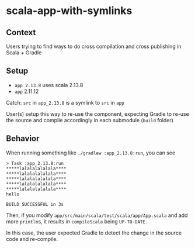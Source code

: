 # scala-app-with-symlinks

## Context

Users trying to find ways to do cross compilation and cross publishing in Scala + Gradle

## Setup

* `app_2.13.8` uses scala 2.13.8 
* `app` 2.11.12

Catch: `src` in `app_2.13.8` is a symlink to `src` in `app`

User(s) setup this way to re-use the component, expecting Gradle to re-use the source and compile accordingly in each submodule (`build` folder)

## Behavior

When running something like `./gradlew :app_2.13.8:run`, you can see

```
> Task :app_2.13.8:run
*****lalalalalalala****
*****lalalalalalala****
*****lalalalalalala****
*****lalalalalalala****
*****lalalalalalala****
hello

BUILD SUCCESSFUL in 3s
```

Then, if you modify `app/src/main/scala/test/scala/app/App.scala` and add more `println`s, 
it results in `compileScala` being `UP-TO-DATE`. 

In this case, the user expected Gradle to detect the change in the source code and re-compile.
